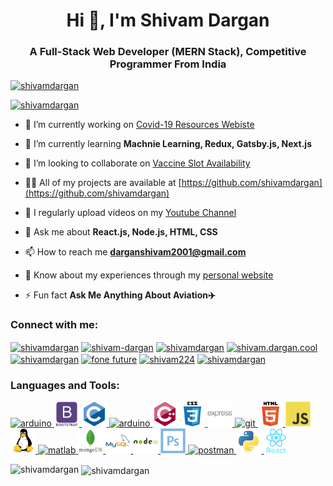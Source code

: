 <h1 align="center">Hi 👋, I'm Shivam Dargan</h1>
<h3 align="center">A Full-Stack Web Developer (MERN Stack), Competitive Programmer From India</h3>

<p align="left"> <a href="https://github.com/ryo-ma/github-profile-trophy"><img src="https://github-profile-trophy.vercel.app/?username=shivamdargan" alt="shivamdargan" /></a> </p>

<p align="left"> <a href="https://twitter.com/shivamdargan" target="blank"><img src="https://img.shields.io/twitter/follow/shivamdargan?logo=twitter&style=for-the-badge" alt="shivamdargan" /></a> </p>

- 🔭 I’m currently working on [Covid-19 Resources Webiste](https://github.com/shivamdargan/Covid-Resources)

- 🌱 I’m currently learning **Machnie Learning, Redux, Gatsby.js, Next.js**

- 👯 I’m looking to collaborate on [Vaccine Slot Availability](https://github.com/shivamdargan/Vaccine-Slot-Availability)

- 👨‍💻 All of my projects are available at [https://github.com/shivamdargan](https://github.com/shivamdargan)

- 📝 I regularly upload videos on my [Youtube Channel](https://www.youtube.com/channel/UCNM3rM76Wwj8e9Evni26L7w)

- 💬 Ask me about **React.js, Node.js, HTML, CSS**

- 📫 How to reach me **darganshivam2001@gmail.com**

- 📄 Know about my experiences through my [personal website](https://shivamdargan.gatsbyjs.io/)

- ⚡ Fun fact **Ask Me Anything About Aviation✈️**

<h3 align="left">Connect with me:</h3>
<p align="left">
<a href="https://twitter.com/shivamdargan" target="blank"><img align="center" src="https://raw.githubusercontent.com/rahuldkjain/github-profile-readme-generator/master/src/images/icons/Social/twitter.svg" alt="shivamdargan" height="30" width="40" /></a>
<a href="https://linkedin.com/in/shivam-dargan" target="blank"><img align="center" src="https://raw.githubusercontent.com/rahuldkjain/github-profile-readme-generator/master/src/images/icons/Social/linked-in-alt.svg" alt="shivam-dargan" height="30" width="40" /></a>
<a href="https://kaggle.com/shivamdargan" target="blank"><img align="center" src="https://raw.githubusercontent.com/rahuldkjain/github-profile-readme-generator/master/src/images/icons/Social/kaggle.svg" alt="shivamdargan" height="30" width="40" /></a>
<a href="https://fb.com/shivam.dargan.cool" target="blank"><img align="center" src="https://raw.githubusercontent.com/rahuldkjain/github-profile-readme-generator/master/src/images/icons/Social/facebook.svg" alt="shivam.dargan.cool" height="30" width="40" /></a>
<a href="https://instagram.com/shivamdargan" target="blank"><img align="center" src="https://raw.githubusercontent.com/rahuldkjain/github-profile-readme-generator/master/src/images/icons/Social/instagram.svg" alt="shivamdargan" height="30" width="40" /></a>
<a href="https://www.youtube.com/channel/UCNM3rM76Wwj8e9Evni26L7w" target="blank"><img align="center" src="https://raw.githubusercontent.com/rahuldkjain/github-profile-readme-generator/master/src/images/icons/Social/youtube.svg" alt="fone future" height="30" width="40" /></a>
<a href="https://www.codechef.com/users/shivam224" target="blank"><img align="center" src="https://cdn.jsdelivr.net/npm/simple-icons@3.1.0/icons/codechef.svg" alt="shivam224" height="30" width="40" /></a>
<a href="https://www.hackerrank.com/shivamdargan" target="blank"><img align="center" src="https://raw.githubusercontent.com/rahuldkjain/github-profile-readme-generator/master/src/images/icons/Social/hackerrank.svg" alt="shivamdargan" height="30" width="40" /></a>
</p>

<h3 align="left">Languages and Tools:</h3>
<p align="left"> <a href="https://www.arduino.cc/" target="_blank"> <img src="https://cdn.worldvectorlogo.com/logos/arduino-1.svg" alt="arduino" width="40" height="40"/> </a> <a href="https://getbootstrap.com" target="_blank"> <img src="https://raw.githubusercontent.com/devicons/devicon/master/icons/bootstrap/bootstrap-plain-wordmark.svg" alt="bootstrap" width="40" height="40"/> </a> <a href="https://www.cprogramming.com/" target="_blank"> <img src="https://raw.githubusercontent.com/devicons/devicon/master/icons/c/c-original.svg" alt="c" width="40" height="40"/> </a> <a href="https://www.w3schools.com/cpp/" target="_blank">  <a href="https://www.gatsbyjs.com/" target="_blank"> <img src="https://www.gatsbyjs.com/Gatsby-Logo.svg" alt="arduino" width="40" height="40"/> </a>
<img src="https://raw.githubusercontent.com/devicons/devicon/master/icons/cplusplus/cplusplus-original.svg" alt="cplusplus" width="40" height="40"/> </a> <a href="https://www.w3schools.com/css/" target="_blank"> <img src="https://raw.githubusercontent.com/devicons/devicon/master/icons/css3/css3-original-wordmark.svg" alt="css3" width="40" height="40"/> </a> <a href="https://expressjs.com" target="_blank"> <img src="https://raw.githubusercontent.com/devicons/devicon/master/icons/express/express-original-wordmark.svg" alt="express" width="40" height="40"/> </a> <a href="https://git-scm.com/" target="_blank"> <img src="https://www.vectorlogo.zone/logos/git-scm/git-scm-icon.svg" alt="git" width="40" height="40"/> </a> <a href="https://www.w3.org/html/" target="_blank"> <img src="https://raw.githubusercontent.com/devicons/devicon/master/icons/html5/html5-original-wordmark.svg" alt="html5" width="40" height="40"/> </a> <a href="https://developer.mozilla.org/en-US/docs/Web/JavaScript" target="_blank"> <img src="https://raw.githubusercontent.com/devicons/devicon/master/icons/javascript/javascript-original.svg" alt="javascript" width="40" height="40"/> </a> <a href="https://www.linux.org/" target="_blank"> <img src="https://raw.githubusercontent.com/devicons/devicon/master/icons/linux/linux-original.svg" alt="linux" width="40" height="40"/> </a> <a href="https://www.mathworks.com/" target="_blank"> <img src="https://upload.wikimedia.org/wikipedia/commons/2/21/Matlab_Logo.png" alt="matlab" width="40" height="40"/> </a> <a href="https://www.mongodb.com/" target="_blank"> <img src="https://raw.githubusercontent.com/devicons/devicon/master/icons/mongodb/mongodb-original-wordmark.svg" alt="mongodb" width="40" height="40"/> </a> <a href="https://www.mysql.com/" target="_blank"> <img src="https://raw.githubusercontent.com/devicons/devicon/master/icons/mysql/mysql-original-wordmark.svg" alt="mysql" width="40" height="40"/> </a> <a href="https://nodejs.org" target="_blank"> <img src="https://raw.githubusercontent.com/devicons/devicon/master/icons/nodejs/nodejs-original-wordmark.svg" alt="nodejs" width="40" height="40"/> </a> <a href="https://www.photoshop.com/en" target="_blank"> <img src="https://raw.githubusercontent.com/devicons/devicon/master/icons/photoshop/photoshop-line.svg" alt="photoshop" width="40" height="40"/> </a> <a href="https://postman.com" target="_blank"> <img src="https://www.vectorlogo.zone/logos/getpostman/getpostman-icon.svg" alt="postman" width="40" height="40"/> </a> <a href="https://www.python.org" target="_blank"> <img src="https://raw.githubusercontent.com/devicons/devicon/master/icons/python/python-original.svg" alt="python" width="40" height="40"/> </a> <a href="https://reactjs.org/" target="_blank"> <img src="https://raw.githubusercontent.com/devicons/devicon/master/icons/react/react-original-wordmark.svg" alt="react" width="40" height="40"/> </a> </p>

<p><img align="left" src="https://github-readme-stats.vercel.app/api/top-langs?username=shivamdargan&show_icons=true&locale=en&layout=compact" alt="shivamdargan" /></p>

<p>&nbsp;<img align="center" src="https://github-readme-stats.vercel.app/api?username=shivamdargan&show_icons=true&locale=en" alt="shivamdargan" /></p>

